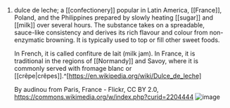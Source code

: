 1. dulce de leche; a [[confectionery]] popular in Latin America, [[France]], Poland, and the Philippines prepared by slowly heating [[sugar]] and [[milk]] over several hours. The substance takes on a spreadable, sauce-like consistency and derives its rich flavour and colour from non-enzymatic browning. It is typically used to top or fill other sweet foods.
   
   In French, it is called confiture de lait (milk jam). In France, it is traditional in the regions of [[Normandy]] and Savoy, where it is commonly served with fromage blanc or [[crêpe|crêpes]].^[https://en.wikipedia.org/wiki/Dulce_de_leche]
   
   By audinou from Paris, France - Flickr, CC BY 2.0, https://commons.wikimedia.org/w/index.php?curid=2204444 ![image](https://upload.wikimedia.org/wikipedia/commons/5/5a/DulceDeLeche.jpg)